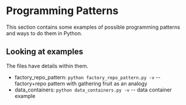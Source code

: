 # Programming Patterns

This section contains some examples of possible programming patterns and ways to do them in Python.

## Looking at examples

The files have details within them.

* factory_repo_pattern: `python factory_repo_pattern.py -v` -- factory+repo pattern with gathering fruit as an analogy
* data_containers: `python data_containers.py -v` -- data container example
